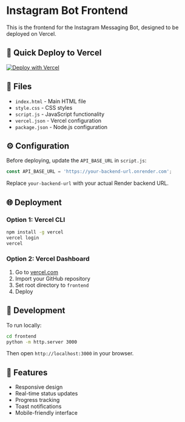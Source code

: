 # Instagram Bot Frontend

This is the frontend for the Instagram Messaging Bot, designed to be deployed on Vercel.

## 🚀 Quick Deploy to Vercel

[![Deploy with Vercel](https://vercel.com/button)](https://vercel.com/new/clone?repository-url=https://github.com/yourusername/instagram-bot&root-directory=frontend)

## 📁 Files

- `index.html` - Main HTML file
- `style.css` - CSS styles
- `script.js` - JavaScript functionality
- `vercel.json` - Vercel configuration
- `package.json` - Node.js configuration

## ⚙️ Configuration

Before deploying, update the `API_BASE_URL` in `script.js`:

```javascript
const API_BASE_URL = 'https://your-backend-url.onrender.com';
```

Replace `your-backend-url` with your actual Render backend URL.

## 🌐 Deployment

### Option 1: Vercel CLI

```bash
npm install -g vercel
vercel login
vercel
```

### Option 2: Vercel Dashboard

1. Go to [vercel.com](https://vercel.com)
2. Import your GitHub repository
3. Set root directory to `frontend`
4. Deploy

## 🔧 Development

To run locally:

```bash
cd frontend
python -m http.server 3000
```

Then open `http://localhost:3000` in your browser.

## 📱 Features

- Responsive design
- Real-time status updates
- Progress tracking
- Toast notifications
- Mobile-friendly interface

